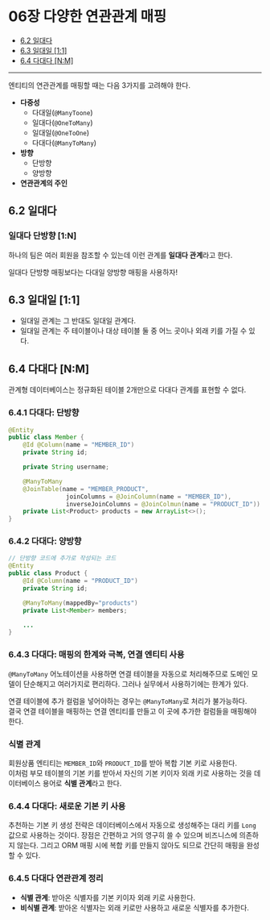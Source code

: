# 06장 다양한 연관관계 매핑

* [6.2 일대다](#62-일대다)
* [6.3 일대일 [1:1]](#63-일대일-11)
* [6.4 다대다 [N:M]](#64-다대다-nm)

---

엔티티의 연관관계를 매핑할 때는 다음 3가지를 고려해야 한다.
* **다중성**
    * 다대일(`@ManyToone`)
    * 일대다(`@OneToMany`)
    * 일대일(`@OneToOne`)
    * 다대다(`@ManyToMany`)
* **방향**
    * 단방향
    * 양방향
* **연관관계의 주인**

## 6.2 일대다
### 일대다 단방향 [1:N]
하나의 팀은 여러 회원을 참조할 수 있는데 이런 관계를 **일대다 관계**라고 한다.

일대다 단방향 매핑보다는 다대일 양방향 매핑을 사용하자!

## 6.3 일대일 [1:1]
* 일대일 관계는 그 반대도 일대일 관계다.
* 일대일 관계는 주 테이블이나 대상 테이블 둘 중 어느 곳이나 외래 키를 가질 수 있다.

## 6.4 다대다 [N:M]
관계형 데이터베이스는 정규화된 테이블 2개만으로 다대다 관계를 표현할 수 없다.

### 6.4.1 다대다: 단방향
```java
@Entity
public class Member {
    @Id @Column(name = "MEMBER_ID")
    private String id;

    private String username;

    @ManyToMany
    @JoinTable(name = "MEMBER_PRODUCT", 
                joinColumns = @JoinColumn(name = "MEMBER_ID"),
                inverseJoinColumns = @JoinColmun(name = "PRODUCT_ID"))
    private List<Product> products = new ArrayList<>();
}
```

### 6.4.2 다대다: 양방향
```java
// 단방향 코드에 추가로 작성되는 코드
@Entity
public class Product {
    @Id @Column(name = "PRODUCT_ID")
    private String id;

    @ManyToMany(mappedBy="products")
    private List<Member> members;

    ...
}
```

### 6.4.3 다대다: 매핑의 한계와 극복, 연결 엔티티 사용
`@ManyToMany` 어노테이션을 사용하면 연결 테이블을 자동으로 처리해주므로 도메인 모델이 단순해지고 여러가지로 편리하다. 그러나 실무에서 사용하기에는 한계가 있다.

연결 테이블에 추가 컬럼을 넣어야하는 경우는 `@ManyToMany`로 처리가 불가능하다. <br>
결국 연결 테이블을 매핑하는 연결 엔티티를 만들고 이 곳에 추가한 컬럼들을 매핑해야 한다.

### 식별 관계
회원상품 엔티티는 `MEMBER_ID`와 `PRODUCT_ID`를 받아 복합 기본 키로 사용한다. <br>
이처럼 부모 테이블의 기본 키를 받아서 자신의 기본 키이자 외래 키로 사용하는 것을 데이터베이스 용어로 **식별 관계**라고 한다.

### 6.4.4 다대다: 새로운 기본 키 사용
추천하는 기본 키 생성 전략은 데이터베이스에서 자동으로 생성해주는 대리 키를 `Long` 값으로 사용하는 것이다. 장점은 간편하고 거의 영구히 쓸 수 있으며 비즈니스에 의존하지 않는다. 그리고 ORM 매핑 시에 복합 키를 만들지 않아도 되므로 간단히 매핑을 완성할 수 있다.

### 6.4.5 다대다 연관관계 정리
* **식별 관계**: 받아온 식별자를 기본 키이자 외래 키로 사용한다.
* **비식별 관계**: 받아온 식별자는 외래 키로만 사용하고 새로운 식별자를 추가한다.